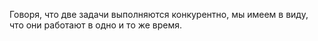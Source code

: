 Говоря, что две задачи выполняются конкурентно, мы имеем в виду, что они работают в одно и то же время.

